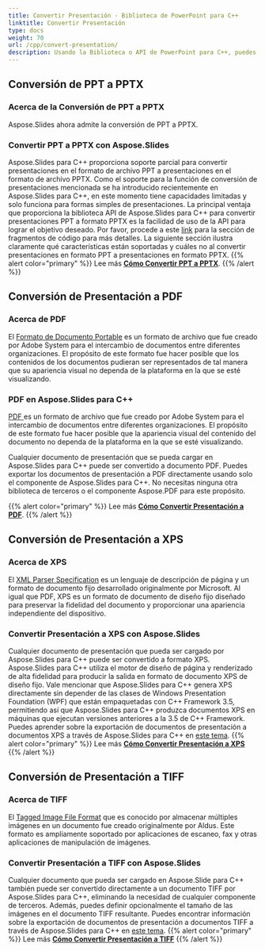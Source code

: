 ```yaml
---
title: Convertir Presentación - Biblioteca de PowerPoint para C++
linktitle: Convertir Presentación
type: docs
weight: 70
url: /cpp/convert-presentation/
description: Usando la Biblioteca o API de PowerPoint para C++, puedes convertir formatos PPT a PPTX, PDF, XPS y Tiff.
---
```


## **Conversión de PPT a PPTX**
### **Acerca de la Conversión de PPT a PPTX**
Aspose.Slides ahora admite la conversión de PPT a PPTX.
### **Convertir PPT a PPTX con Aspose.Slides**
Aspose.Slides para C++ proporciona soporte parcial para convertir presentaciones en el formato de archivo PPT a presentaciones en el formato de archivo PPTX. Como el soporte para la función de conversión de presentaciones mencionada se ha introducido recientemente en Aspose.Slides para C++, en este momento tiene capacidades limitadas y solo funciona para formas simples de presentaciones. La principal ventaja que proporciona la biblioteca API de Aspose.Slides para C++ para convertir presentaciones PPT a formato PPTX es la facilidad de uso de la API para lograr el objetivo deseado. Por favor, procede a este [link](/slides/cpp/convert-presentation/) para la sección de fragmentos de código para más detalles. La siguiente sección ilustra claramente qué características están soportadas y cuáles no al convertir presentaciones en formato PPT a presentaciones en formato PPTX.
{{% alert color="primary" %}} 
Lee más [**Cómo Convertir PPT a PPTX**](/slides/cpp/convert-ppt-to-pptx/).
{{% /alert %}}
## **Conversión de Presentación a PDF**
### **Acerca de PDF**
El [Formato de Documento Portable](https://es.wikipedia.org/wiki/PDF) es un formato de archivo que fue creado por Adobe System para el intercambio de documentos entre diferentes organizaciones. El propósito de este formato fue hacer posible que los contenidos de los documentos pudieran ser representados de tal manera que su apariencia visual no dependa de la plataforma en la que se esté visualizando.
### **PDF en Aspose.Slides para C++**
[PDF ](https://docs.fileformat.com/pdf/)es un formato de archivo que fue creado por Adobe System para el intercambio de documentos entre diferentes organizaciones. El propósito de este formato fue hacer posible que la apariencia visual del contenido del documento no dependa de la plataforma en la que se esté visualizando.

Cualquier documento de presentación que se pueda cargar en Aspose.Slides para C++ puede ser convertido a documento PDF. Puedes exportar los documentos de presentación a PDF directamente usando solo el componente de Aspose.Slides para C++. No necesitas ninguna otra biblioteca de terceros o el componente Aspose.PDF para este propósito. 

{{% alert color="primary" %}} 
Lee más [**Cómo Convertir Presentación a PDF**](/slides/cpp/convert-powerpoint-ppt-and-pptx-to-pdf/).
{{% /alert %}}

## **Conversión de Presentación a XPS**
### **Acerca de XPS**
El [XML Parser Specification](https://es.wikipedia.org/wiki/Open_XML_Paper_Specification) es un lenguaje de descripción de página y un formato de documento fijo desarrollado originalmente por Microsoft. Al igual que PDF, XPS es un formato de documento de diseño fijo diseñado para preservar la fidelidad del documento y proporcionar una apariencia independiente del dispositivo.
### **Convertir Presentación a XPS con Aspose.Slides**
Cualquier documento de presentación que pueda ser cargado por Aspose.Slides para C++ puede ser convertido a formato XPS. Aspose.Slides para C++ utiliza el motor de diseño de página y renderizado de alta fidelidad para producir la salida en formato de documento XPS de diseño fijo. Vale mencionar que Aspose.Slides para C++ genera XPS directamente sin depender de las clases de Windows Presentation Foundation (WPF) que están empaquetadas con C++ Framework 3.5, permitiendo así que Aspose.Slides para C++ produzca documentos XPS en máquinas que ejecutan versiones anteriores a la 3.5 de C++ Framework. Puedes aprender sobre la exportación de documentos de presentación a documentos XPS a través de Aspose.Slides para C++ en [este tema](/slides/cpp/convert-powerpoint-ppt-and-pptx-to-microsoft-xps-document/).
{{% alert color="primary" %}} 
Lee más [**Cómo Convertir Presentación a XPS**](/slides/cpp/convert-powerpoint-to-xps/)
{{% /alert %}}
## **Conversión de Presentación a TIFF**
### **Acerca de TIFF**
El [Tagged Image File Format](https://es.wikipedia.org/wiki/TIFF) que es conocido por almacenar múltiples imágenes en un documento fue creado originalmente por Aldus. Este formato es ampliamente soportado por aplicaciones de escaneo, fax y otras aplicaciones de manipulación de imágenes.
### **Convertir Presentación a TIFF con Aspose.Slides**
Cualquier documento que pueda ser cargado en Aspose.Slide para C++ también puede ser convertido directamente a un documento TIFF por Aspose.Slides para C++, eliminando la necesidad de cualquier componente de terceros. Además, puedes definir opcionalmente el tamaño de las imágenes en el documento TIFF resultante. Puedes encontrar información sobre la exportación de documentos de presentación a documentos TIFF a través de Aspose.Slides para C++ en [este tema](/slides/cpp/convert-powerpoint-ppt-and-pptx-to-tiff/).
{{% alert color="primary" %}} 
Lee más [**Cómo Convertir Presentación a TIFF**](/slides/cpp/convert-powerpoint-ppt-and-pptx-to-tiff/)
{{% /alert %}}